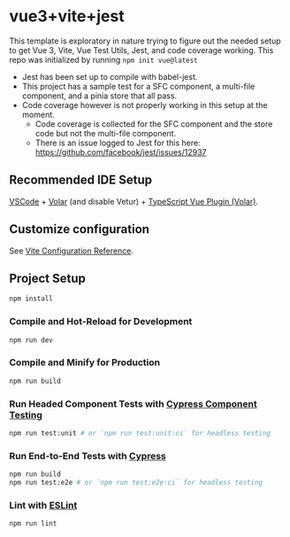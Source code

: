 # vue3+vite+jest

This template is exploratory in nature trying to figure out the needed setup to get Vue 3, Vite, Vue Test Utils, Jest, and code coverage working.
This repo was initialized by running `npm init vue@latest`

* Jest has been set up to compile with babel-jest.
* This project has a sample test for a SFC component, a multi-file component, and a pinia store that all pass.
* Code coverage however is not properly working in this setup at the moment.
  * Code coverage is collected for the SFC component and the store code but not the multi-file component.
  * There is an issue logged to Jest for this here: https://github.com/facebook/jest/issues/12937

## Recommended IDE Setup

[VSCode](https://code.visualstudio.com/) + [Volar](https://marketplace.visualstudio.com/items?itemName=Vue.volar) (and disable Vetur) + [TypeScript Vue Plugin (Volar)](https://marketplace.visualstudio.com/items?itemName=Vue.vscode-typescript-vue-plugin).

## Customize configuration

See [Vite Configuration Reference](https://vitejs.dev/config/).

## Project Setup

```sh
npm install
```

### Compile and Hot-Reload for Development

```sh
npm run dev
```

### Compile and Minify for Production

```sh
npm run build
```

### Run Headed Component Tests with [Cypress Component Testing](https://on.cypress.io/component)

```sh
npm run test:unit # or `npm run test:unit:ci` for headless testing
```

### Run End-to-End Tests with [Cypress](https://www.cypress.io/)

```sh
npm run build
npm run test:e2e # or `npm run test:e2e:ci` for headless testing
```

### Lint with [ESLint](https://eslint.org/)

```sh
npm run lint
```
